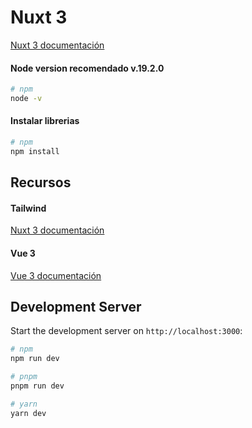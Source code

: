 # Nuxt 3

 [Nuxt 3 documentación](https://nuxt.com/docs/getting-started/introduction)

#### Node version recomendado v.19.2.0

```bash
# npm
node -v
```

#### Instalar librerias

```bash
# npm
npm install
```

## Recursos
#### Tailwind

[Nuxt 3 documentación](https://tailwindcss.com/)

#### Vue 3

[Vue 3 documentación](https://vuejs.org/)

## Development Server

Start the development server on `http://localhost:3000`:

```bash
# npm
npm run dev

# pnpm
pnpm run dev

# yarn
yarn dev
```

